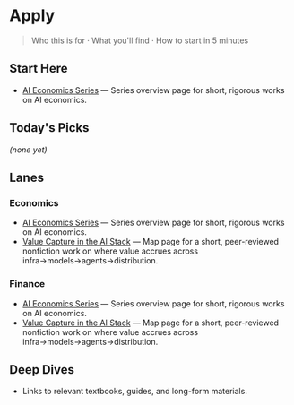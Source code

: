 # Apply

> Who this is for · What you'll find · How to start in 5 minutes

## Start Here
<!-- START:START-HERE -->
- [AI Economics Series](/monographs/ai-economics-series/index.md) — Series overview page for short, rigorous works on AI economics.
<!-- END:START-HERE -->

## Today's Picks
<!-- START:TODAY -->
_(none yet)_
<!-- END:TODAY -->

## Lanes
<!-- START:LANES -->
### Economics
- [AI Economics Series](/monographs/ai-economics-series/index.md) — Series overview page for short, rigorous works on AI economics.
- [Value Capture in the AI Stack](/monographs/ai-economics-series/value-capture-in-the-ai-stack/index.md) — Map page for a short, peer-reviewed nonfiction work on where value accrues across infra→models→agents→distribution.

### Finance
- [AI Economics Series](/monographs/ai-economics-series/index.md) — Series overview page for short, rigorous works on AI economics.
- [Value Capture in the AI Stack](/monographs/ai-economics-series/value-capture-in-the-ai-stack/index.md) — Map page for a short, peer-reviewed nonfiction work on where value accrues across infra→models→agents→distribution.
<!-- END:LANES -->

## Deep Dives
- Links to relevant textbooks, guides, and long-form materials.
